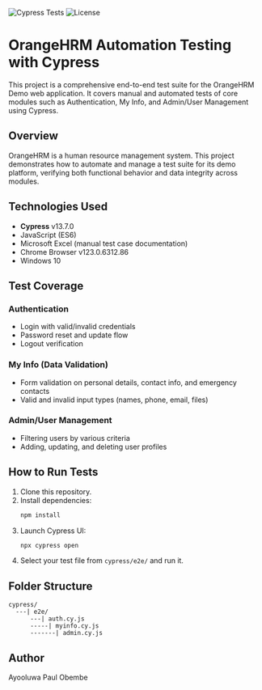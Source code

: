 ![Cypress Tests](https://img.shields.io/badge/Tests-Passing-brightgreen)
![License](https://img.shields.io/badge/license-MIT-blue)
# OrangeHRM Automation Testing with Cypress

This project is a comprehensive end-to-end test suite for the OrangeHRM Demo web application. It covers manual and automated tests of core modules such as Authentication, My Info, and Admin/User Management using Cypress.

## Overview

OrangeHRM is a human resource management system. This project demonstrates how to automate and manage a test suite for its demo platform, verifying both functional behavior and data integrity across modules.

## Technologies Used
- **Cypress** v13.7.0
- JavaScript (ES6)
- Microsoft Excel (manual test case documentation)
- Chrome Browser v123.0.6312.86
- Windows 10

## Test Coverage

### Authentication
- Login with valid/invalid credentials
- Password reset and update flow
- Logout verification

### My Info (Data Validation)
- Form validation on personal details, contact info, and emergency contacts
- Valid and invalid input types (names, phone, email, files)

### Admin/User Management
- Filtering users by various criteria
- Adding, updating, and deleting user profiles

## How to Run Tests

1. Clone this repository.
2. Install dependencies:
   ```bash
   npm install
   ```
3. Launch Cypress UI:
   ```bash
   npx cypress open
   ```
4. Select your test file from `cypress/e2e/` and run it.

## Folder Structure

```
cypress/
  ---| e2e/
      ---| auth.cy.js
      -----| myinfo.cy.js
      -------| admin.cy.js
```

## Author
Ayooluwa Paul Obembe
